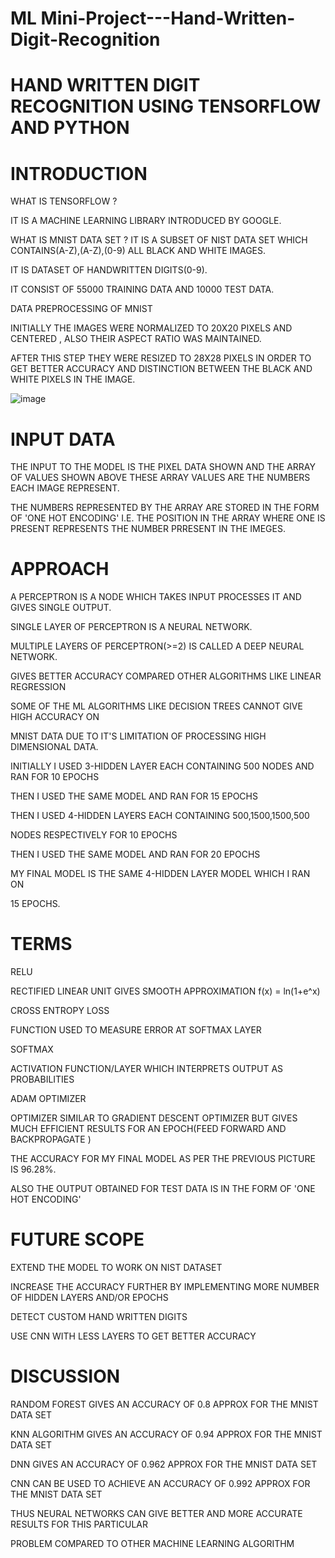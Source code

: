 # ML Mini-Project---Hand-Written-Digit-Recognition

# HAND WRITTEN DIGIT RECOGNITION USING TENSORFLOW AND PYTHON

# INTRODUCTION

WHAT IS TENSORFLOW ?

IT IS A MACHINE LEARNING LIBRARY INTRODUCED BY GOOGLE.


WHAT IS MNIST DATA SET ?
IT IS A SUBSET OF NIST DATA SET WHICH CONTAINS(A-Z),(A-Z),(0-9) ALL BLACK AND WHITE IMAGES.

IT IS DATASET OF HANDWRITTEN DIGITS(0-9).

IT CONSIST OF 55000 TRAINING DATA AND 10000 TEST DATA.


DATA PREPROCESSING OF MNIST

INITIALLY THE IMAGES WERE NORMALIZED TO 20X20 PIXELS AND CENTERED , ALSO THEIR ASPECT RATIO WAS
MAINTAINED.

AFTER THIS STEP THEY WERE RESIZED TO 28X28 PIXELS IN ORDER TO GET BETTER ACCURACY AND DISTINCTION
BETWEEN THE BLACK AND WHITE PIXELS IN THE IMAGE.





![image](https://user-images.githubusercontent.com/67232573/114437002-dbbf6100-9b7a-11eb-904e-36498e616000.png)



# INPUT DATA

THE INPUT TO THE MODEL IS THE PIXEL DATA SHOWN AND THE ARRAY OF VALUES SHOWN ABOVE
THESE ARRAY VALUES ARE THE NUMBERS EACH IMAGE REPRESENT.

THE NUMBERS REPRESENTED BY THE ARRAY ARE STORED IN THE FORM OF 'ONE HOT ENCODING' I.E.
THE POSITION IN THE ARRAY WHERE ONE IS PRESENT REPRESENTS THE NUMBER PRRESENT IN THE IMEGES.

# APPROACH

A PERCEPTRON IS A NODE WHICH TAKES INPUT PROCESSES IT AND GIVES SINGLE OUTPUT.

SINGLE LAYER OF PERCEPTRON IS A NEURAL NETWORK.

MULTIPLE LAYERS OF PERCEPTRON(>=2) IS CALLED A DEEP NEURAL NETWORK.

GIVES BETTER ACCURACY COMPARED OTHER ALGORITHMS LIKE LINEAR REGRESSION

SOME OF THE ML ALGORITHMS LIKE DECISION TREES CANNOT GIVE HIGH ACCURACY ON

MNIST DATA DUE TO IT'S LIMITATION OF PROCESSING HIGH DIMENSIONAL DATA.

INITIALLY I USED 3-HIDDEN LAYER EACH CONTAINING 500 NODES AND
RAN FOR 10 EPOCHS

THEN I USED THE SAME MODEL AND RAN FOR 15 EPOCHS

THEN I USED 4-HIDDEN LAYERS EACH CONTAINING 500,1500,1500,500

NODES RESPECTIVELY FOR 10 EPOCHS

THEN I USED THE SAME MODEL AND RAN FOR 20 EPOCHS

MY FINAL MODEL IS THE SAME 4-HIDDEN LAYER MODEL WHICH I RAN ON 

15 EPOCHS.


# TERMS

RELU

RECTIFIED LINEAR UNIT GIVES SMOOTH APPROXIMATION  f(x) = ln(1+e^x)

CROSS ENTROPY LOSS

FUNCTION USED TO MEASURE ERROR AT SOFTMAX LAYER

SOFTMAX

ACTIVATION FUNCTION/LAYER WHICH INTERPRETS OUTPUT AS PROBABILITIES

ADAM OPTIMIZER


OPTIMIZER SIMILAR TO GRADIENT DESCENT OPTIMIZER BUT GIVES MUCH EFFICIENT RESULTS FOR AN
EPOCH(FEED FORWARD AND BACKPROPAGATE )

THE ACCURACY FOR MY FINAL
MODEL AS PER THE PREVIOUS
PICTURE IS 96.28%.

ALSO THE OUTPUT OBTAINED FOR
TEST DATA IS IN THE FORM OF 'ONE
HOT ENCODING'

# FUTURE SCOPE

EXTEND THE MODEL TO WORK ON NIST DATASET

INCREASE THE ACCURACY FURTHER BY IMPLEMENTING MORE NUMBER OF HIDDEN LAYERS
AND/OR EPOCHS

DETECT CUSTOM HAND WRITTEN DIGITS

USE CNN WITH LESS LAYERS TO GET BETTER ACCURACY

# DISCUSSION

RANDOM FOREST GIVES AN ACCURACY OF 0.8 APPROX FOR THE MNIST DATA SET

KNN ALGORITHM GIVES AN ACCURACY OF 0.94 APPROX FOR THE MNIST DATA SET

DNN GIVES AN ACCURACY OF 0.962 APPROX FOR THE MNIST DATA SET

CNN CAN BE USED TO ACHIEVE AN ACCURACY OF 0.992 APPROX FOR THE MNIST DATA SET

THUS NEURAL NETWORKS CAN GIVE BETTER AND MORE ACCURATE RESULTS FOR THIS PARTICULAR

PROBLEM COMPARED TO OTHER MACHINE LEARNING ALGORITHM

